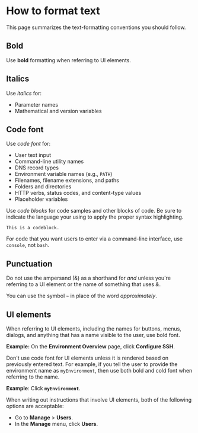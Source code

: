 # How to format text

This page summarizes the text-formatting conventions you should follow.

## Bold

Use **bold** formatting when referring to UI elements.

## Italics

Use *italics* for:

- Parameter names
- Mathematical and version variables

## Code font

Use *code font* for:

- User text input
- Command-line utility names
- DNS record types
- Environment variable names (e.g., `PATH`)
- Filenames, filename extensions, and paths
- Folders and directories
- HTTP verbs, status codes, and content-type values
- Placeholder variables

Use *code blocks* for code samples and other blocks of code. Be sure to indicate
the language your using to apply the proper syntax highlighting.

```text
This is a codeblock.
```

For code that you want users to enter via a command-line interface, use
`console`, not `bash`.

## Punctuation

Do not use the ampersand (&) as a shorthand for *and* unless you're referring to a
UI element or the name of something that uses *&*.

You can use the symbol `~` in place of the word *approximately*.

## UI elements

When referring to UI elements, including the names for buttons, menus, dialogs,
and anything that has a name visible to the user, use bold font.

**Example:** On the **Environment Overview** page, click **Configure SSH**.

Don't use code font for UI elements unless it is rendered based on previously entered
text. For example, if you tell the user to provide the environment name as
`myEnvironment`, then use both bold and cold font when referring to the name.

**Example**: Click **`myEnvironment`**.

When writing out instructions that involve UI elements, both of the following options are acceptable:

- Go to **Manage** > **Users**.
- In the **Manage** menu, click **Users**.
